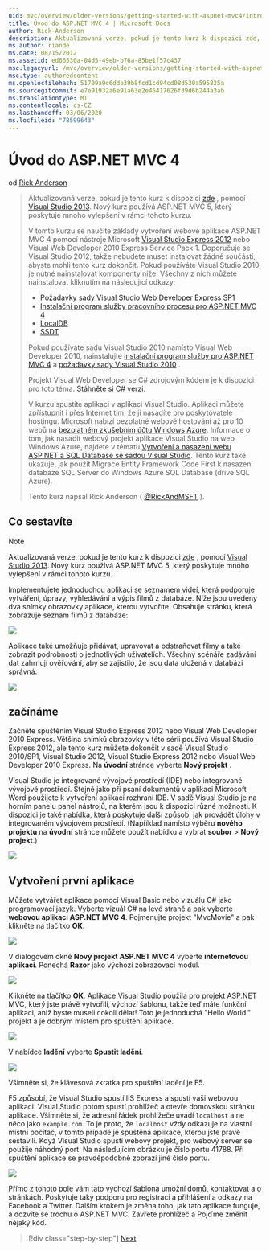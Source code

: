 ```yaml
---
uid: mvc/overview/older-versions/getting-started-with-aspnet-mvc4/intro-to-aspnet-mvc-4
title: Úvod do ASP.NET MVC 4 | Microsoft Docs
author: Rick-Anderson
description: Aktualizovaná verze, pokud je tento kurz k dispozici zde, pomocí Visual Studio 2013. Nový kurz používá ASP.NET MVC 5, který poskytuje mnoho vylepšení oproti t...
ms.author: riande
ms.date: 08/15/2012
ms.assetid: ed66530a-04d5-49eb-b76a-85be1f57c437
msc.legacyurl: /mvc/overview/older-versions/getting-started-with-aspnet-mvc4/intro-to-aspnet-mvc-4
msc.type: authoredcontent
ms.openlocfilehash: 51709a9c6ddb39b8fcd1cd94cd08d530a595825a
ms.sourcegitcommit: e7e91932a6e91a63e2e46417626f39d6b244a3ab
ms.translationtype: MT
ms.contentlocale: cs-CZ
ms.lasthandoff: 03/06/2020
ms.locfileid: "78599643"
---
```

# <a name="intro-to-aspnet-mvc-4"></a>Úvod do ASP.NET MVC 4

od [Rick Anderson](https://twitter.com/RickAndMSFT)

> Aktualizovaná verze, pokud je tento kurz k dispozici [zde](../../getting-started/introduction/getting-started.md) , pomocí [Visual Studio 2013](https://my.visualstudio.com/Downloads?q=visual%20studio%202013). Nový kurz používá ASP.NET MVC 5, který poskytuje mnoho vylepšení v rámci tohoto kurzu.
>
> V tomto kurzu se naučíte základy vytvoření webové aplikace ASP.NET MVC 4 pomocí nástroje Microsoft [Visual Studio Express 2012](https://www.microsoft.com/visualstudio/11/products/express) nebo Visual Web Developer 2010 Express Service Pack 1. Doporučuje se Visual Studio 2012, takže nebudete muset instalovat žádné součásti, abyste mohli tento kurz dokončit. Pokud používáte Visual Studio 2010, je nutné nainstalovat komponenty níže. Všechny z nich můžete nainstalovat kliknutím na následující odkazy:
>
> - [Požadavky sady Visual Studio Web Developer Express SP1](https://www.microsoft.com/web/gallery/install.aspx?appid=VWD2010SP1Pack)
> - [Instalační program služby pracovního procesu pro ASP.NET MVC 4](https://go.microsoft.com/fwlink/?LinkId=243392)
> - [LocalDB](https://www.microsoft.com/web/gallery/install.aspx?appid=SQLLocalDBOnly_11_0)
> - [SSDT](https://blogs.msdn.com/b/rickandy/archive/2012/08/02/installing-and-using-sql-server-data-tools-ssdt-on-visual-studio-2010-and-vwd.aspx)
>
> Pokud používáte sadu Visual Studio 2010 namísto Visual Web Developer 2010, nainstalujte [instalační program služby pro ASP.NET MVC 4](https://go.microsoft.com/fwlink/?LinkId=243392) a [požadavky sady Visual Studio 2010](https://www.microsoft.com/web/gallery/install.aspx?appsxml=&amp;appid=VS2010SP1Pack) .
>
> Projekt Visual Web Developer se C# zdrojovým kódem je k dispozici pro toto téma. [Stáhněte si C# verzi](https://code.msdn.microsoft.com/Intro-to-ASPNET-MVC-4-61d0219d/file/114480/1/MvcMovie.zip).
>
> V kurzu spustíte aplikaci v aplikaci Visual Studio. Aplikaci můžete zpřístupnit i přes Internet tím, že ji nasadíte pro poskytovatele hostingu. Microsoft nabízí bezplatné webové hostování až pro 10 webů na [bezplatném zkušebním účtu Windows Azure](https://www.windowsazure.com/pricing/free-trial/?WT.mc_id=A443DD604). Informace o tom, jak nasadit webový projekt aplikace Visual Studio na web Windows Azure, najdete v tématu [Vytvoření a nasazení webu ASP.NET a SQL Database se sadou Visual Studio](https://docs.microsoft.com/dotnet/azure/). Tento kurz také ukazuje, jak použít Migrace Entity Framework Code First k nasazení databáze SQL Server do Windows Azure SQL Database (dříve SQL Azure).
>
> Tento kurz napsal Rick Anderson ( [@RickAndMSFT](https://twitter.com/#!/RickAndMSFT) ).

## <a name="what-youll-build"></a>Co sestavíte

> [!NOTE]
> Aktualizovaná verze, pokud je tento kurz k dispozici [zde](../../getting-started/introduction/getting-started.md) , pomocí [Visual Studio 2013](https://my.visualstudio.com/Downloads?q=visual%20studio%202013). Nový kurz používá ASP.NET MVC 5, který poskytuje mnoho vylepšení v rámci tohoto kurzu.

Implementujete jednoduchou aplikaci se seznamem videí, která podporuje vytváření, úpravy, vyhledávání a výpis filmů z databáze. Níže jsou uvedeny dva snímky obrazovky aplikace, kterou vytvoříte. Obsahuje stránku, která zobrazuje seznam filmů z databáze:

![](intro-to-aspnet-mvc-4/_static/image1.png)

Aplikace také umožňuje přidávat, upravovat a odstraňovat filmy a také zobrazit podrobnosti o jednotlivých uživatelích. Všechny scénáře zadávání dat zahrnují ověřování, aby se zajistilo, že jsou data uložená v databázi správná.

![](intro-to-aspnet-mvc-4/_static/image2.png)

## <a name="getting-started"></a>začínáme

Začněte spuštěním Visual Studio Express 2012 nebo Visual Web Developer 2010 Express. Většina snímků obrazovky v této sérii používá Visual Studio Express 2012, ale tento kurz můžete dokončit v sadě Visual Studio 2010/SP1, Visual Studio 2012, Visual Studio Express 2012 nebo Visual Web Developer 2010 Express. Na **úvodní** stránce vyberte **Nový projekt** .

Visual Studio je integrované vývojové prostředí (IDE) nebo integrované vývojové prostředí. Stejně jako při psaní dokumentů v aplikaci Microsoft Word použijete k vytvoření aplikací rozhraní IDE. V sadě Visual Studio je na horním panelu panel nástrojů, na kterém jsou k dispozici různé možnosti. K dispozici je také nabídka, která poskytuje další způsob, jak provádět úlohy v integrovaném vývojovém prostředí. (Například namísto výběru **nového projektu** na **úvodní** stránce můžete použít nabídku a vybrat **soubor** &gt; **Nový projekt**.)

![](intro-to-aspnet-mvc-4/_static/image3.png)

## <a name="creating-your-first-application"></a>Vytvoření první aplikace

Můžete vytvářet aplikace pomocí Visual Basic nebo vizuálu C# jako programovací jazyk. Vyberte vizuál C# na levé straně a pak vyberte **webovou aplikaci ASP.NET MVC 4**. Pojmenujte projekt &quot;MvcMovie&quot; a pak klikněte na tlačítko **OK**.

![](intro-to-aspnet-mvc-4/_static/image4.png)

V dialogovém okně **Nový projekt ASP.NET MVC 4** vyberte **internetovou aplikaci**. Ponechá **Razor** jako výchozí zobrazovací modul.

![](intro-to-aspnet-mvc-4/_static/image5.png)

Klikněte na tlačítko **OK**. Aplikace Visual Studio použila pro projekt ASP.NET MVC, který jste právě vytvořili, výchozí šablonu, takže teď máte funkční aplikaci, aniž byste museli cokoli dělat! Toto je jednoduchá &quot;Hello World.&quot; projekt a je dobrým místem pro spuštění aplikace.

![](intro-to-aspnet-mvc-4/_static/image6.png)

V nabídce **ladění** vyberte **Spustit ladění**.

![](intro-to-aspnet-mvc-4/_static/image7.png)

Všimněte si, že klávesová zkratka pro spuštění ladění je F5.

F5 způsobí, že Visual Studio spustí IIS Express a spustí vaši webovou aplikaci. Visual Studio potom spustí prohlížeč a otevře domovskou stránku aplikace. Všimněte si, že adresní řádek prohlížeče uvádí `localhost` a ne něco jako `example.com`. To je proto, že `localhost` vždy odkazuje na vlastní místní počítač, v tomto případě je spuštěná aplikace, kterou jste právě sestavili. Když Visual Studio spustí webový projekt, pro webový server se použije náhodný port. Na následujícím obrázku je číslo portu 41788. Při spuštění aplikace se pravděpodobně zobrazí jiné číslo portu.

![](intro-to-aspnet-mvc-4/_static/image8.png)

Přímo z tohoto pole vám tato výchozí šablona umožní domů, kontaktovat a o stránkách. Poskytuje taky podporu pro registraci a přihlášení a odkazy na Facebook a Twitter. Dalším krokem je změna toho, jak tato aplikace funguje, a dozvíte se trochu o ASP.NET MVC. Zavřete prohlížeč a Pojďme změnit nějaký kód.

> [!div class="step-by-step"]
> [Next](adding-a-controller.md)
